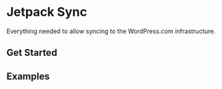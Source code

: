 # Jetpack Sync

Everything needed to allow syncing to the WordPress.com infrastructure.

## Get Started 

## Examples
